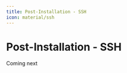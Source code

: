 ```yaml
---
title: Post-Installation - SSH
icon: material/ssh
---
```


# **Post-Installation - SSH**

Coming next
